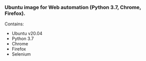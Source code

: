 ### Ubuntu image for Web automation (Python 3.7, Chrome, Firefox).

Contains:
- Ubuntu v20.04
- Python 3.7
- Chrome
- Firefox
- Selenium
